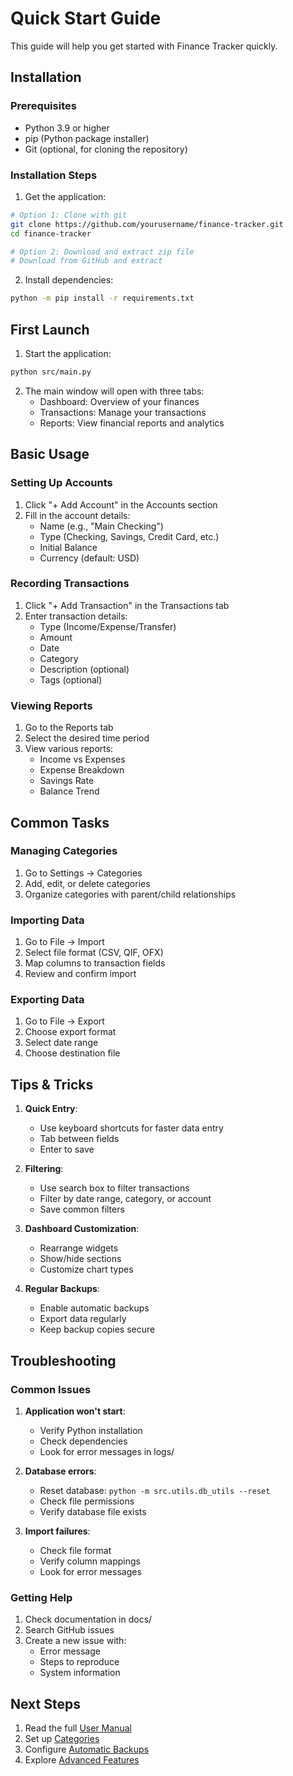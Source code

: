 # Quick Start Guide

This guide will help you get started with Finance Tracker quickly.

## Installation

### Prerequisites
- Python 3.9 or higher
- pip (Python package installer)
- Git (optional, for cloning the repository)

### Installation Steps

1. Get the application:
```bash
# Option 1: Clone with git
git clone https://github.com/yourusername/finance-tracker.git
cd finance-tracker

# Option 2: Download and extract zip file
# Download from GitHub and extract
```

2. Install dependencies:
```bash
python -m pip install -r requirements.txt
```

## First Launch

1. Start the application:
```bash
python src/main.py
```

2. The main window will open with three tabs:
   - Dashboard: Overview of your finances
   - Transactions: Manage your transactions
   - Reports: View financial reports and analytics

## Basic Usage

### Setting Up Accounts

1. Click "+ Add Account" in the Accounts section
2. Fill in the account details:
   - Name (e.g., "Main Checking")
   - Type (Checking, Savings, Credit Card, etc.)
   - Initial Balance
   - Currency (default: USD)

### Recording Transactions

1. Click "+ Add Transaction" in the Transactions tab
2. Enter transaction details:
   - Type (Income/Expense/Transfer)
   - Amount
   - Date
   - Category
   - Description (optional)
   - Tags (optional)

### Viewing Reports

1. Go to the Reports tab
2. Select the desired time period
3. View various reports:
   - Income vs Expenses
   - Expense Breakdown
   - Savings Rate
   - Balance Trend

## Common Tasks

### Managing Categories

1. Go to Settings → Categories
2. Add, edit, or delete categories
3. Organize categories with parent/child relationships

### Importing Data

1. Go to File → Import
2. Select file format (CSV, QIF, OFX)
3. Map columns to transaction fields
4. Review and confirm import

### Exporting Data

1. Go to File → Export
2. Choose export format
3. Select date range
4. Choose destination file

## Tips & Tricks

1. **Quick Entry**:
   - Use keyboard shortcuts for faster data entry
   - Tab between fields
   - Enter to save

2. **Filtering**:
   - Use search box to filter transactions
   - Filter by date range, category, or account
   - Save common filters

3. **Dashboard Customization**:
   - Rearrange widgets
   - Show/hide sections
   - Customize chart types

4. **Regular Backups**:
   - Enable automatic backups
   - Export data regularly
   - Keep backup copies secure

## Troubleshooting

### Common Issues

1. **Application won't start**:
   - Verify Python installation
   - Check dependencies
   - Look for error messages in logs/

2. **Database errors**:
   - Reset database: `python -m src.utils.db_utils --reset`
   - Check file permissions
   - Verify database file exists

3. **Import failures**:
   - Check file format
   - Verify column mappings
   - Look for error messages

### Getting Help

1. Check documentation in docs/
2. Search GitHub issues
3. Create a new issue with:
   - Error message
   - Steps to reproduce
   - System information

## Next Steps

1. Read the full [User Manual](manual.md)
2. Set up [Categories](manual.md#categories)
3. Configure [Automatic Backups](manual.md#backups)
4. Explore [Advanced Features](manual.md#advanced-features)
